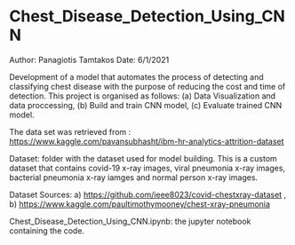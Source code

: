 # Chest_Disease_Detection_Using_CNN

 Author: Panagiotis Tamtakos
 Date: 6/1/2021

 Development of a model that automates the process of detecting and classifying chest disease with the purpose of reducing the cost and time of detection. This project is organised as follows: (a) Data Visualization and data proccessing, (b) Build and train CNN model, (c) Evaluate trained CNN model.


 The data set was retrieved from : https://www.kaggle.com/pavansubhasht/ibm-hr-analytics-attrition-dataset

 Dataset: folder with the dataset used for model building. This is a custom dataset that contains covid-19 x-ray images, viral pneumonia x-ray images, bacterial pneumonia x-ray iamges and normal person x-ray images.
 
 Dataset Sources: a) https://github.com/ieee8023/covid-chestxray-dataset , 
b) https://www.kaggle.com/paultimothymooney/chest-xray-pneumonia 

 Chest_Disease_Detection_Using_CNN.ipynb: the jupyter notebook containing the code. 